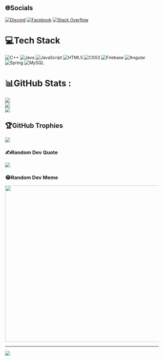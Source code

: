
## 🌐Socials
[![Discord](https://img.shields.io/badge/Discord-%237289DA.svg?logo=discord&logoColor=white)](htttps://discord.gg/Amid#2998) [![Facebook](https://img.shields.io/badge/Facebook-%231877F2.svg?logo=Facebook&logoColor=white)](https://facebook.com/https://www.facebook.com/seosos23) [![Stack Overflow](https://img.shields.io/badge/-Stackoverflow-FE7A16?logo=stack-overflow&logoColor=white)](https://stackoverflow.com/users/25008175) 

# 💻Tech Stack
![C++](https://img.shields.io/badge/c++-%2300599C.svg?style=for-the-badge&logo=c%2B%2B&logoColor=white) ![Java](https://img.shields.io/badge/java-%23ED8B00.svg?style=for-the-badge&logo=java&logoColor=white) ![JavaScript](https://img.shields.io/badge/javascript-%23323330.svg?style=for-the-badge&logo=javascript&logoColor=%23F7DF1E) ![HTML5](https://img.shields.io/badge/html5-%23E34F26.svg?style=for-the-badge&logo=html5&logoColor=white) ![CSS3](https://img.shields.io/badge/css3-%231572B6.svg?style=for-the-badge&logo=css3&logoColor=white) ![Firebase](https://img.shields.io/badge/firebase-%23039BE5.svg?style=for-the-badge&logo=firebase) ![Angular](https://img.shields.io/badge/angular-%23DD0031.svg?style=for-the-badge&logo=angular&logoColor=white) ![Spring](https://img.shields.io/badge/spring-%236DB33F.svg?style=for-the-badge&logo=spring&logoColor=white) ![MySQL](https://img.shields.io/badge/mysql-%2300f.svg?style=for-the-badge&logo=mysql&logoColor=white)
# 📊GitHub Stats :
![](https://github-readme-stats.vercel.app/api?username=Tung2302&theme=radical&hide_border=false&include_all_commits=true&count_private=true)<br/>
![](https://github-readme-streak-stats.herokuapp.com/?user=Tung2302&theme=radical&hide_border=false)<br/>
![](https://github-readme-stats.vercel.app/api/top-langs/?username=Tung2302&theme=radical&hide_border=false&include_all_commits=true&count_private=true&layout=compact)

## 🏆GitHub Trophies
![](https://github-trophies.vercel.app/?username=Tung2302&theme=juicyfresh&no-frame=false&no-bg=false&margin-w=4)

### ✍️Random Dev Quote
![](https://quotes-github-readme.vercel.app/api?type=horizontal&theme=radical)

### 😂Random Dev Meme
<img src="https://blog.enterprisedna.co/wp-content/uploads/2023/06/jase888_a_photo_of_a_panda_bear_programming_on_a_computer_moder_d6cde95e-4b74-40ed-be3b-98a3964a2537-1280x731.png" width="512px"/>


---
[![](https://visitcount.itsvg.in/api?id=Tung2302&icon=2&color=3)](https://visitcount.itsvg.in)

